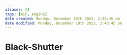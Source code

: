 ```yaml
---
aliases: []
tags: [WIP, engine]
date created: Monday, December 19th 2022, 3:23:45 pm
date modified: Monday, December 19th 2022, 3:48:45 pm
---
```

# Black-Shutter
